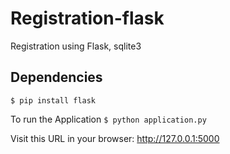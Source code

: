# Registration-flask 
Registration using Flask, sqlite3


## Dependencies
`$ pip install flask `

To run the Application
`$ python application.py`

Visit this URL in your browser: http://127.0.0.1:5000


